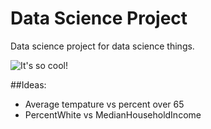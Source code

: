 # Data Science Project
Data science project for data science things.

![It's so cool!](http://i.imgur.com/aByrLIt.gif "Logo Title Text 1")

##Ideas:

- Average tempature vs percent over 65
- PercentWhite vs MedianHouseholdIncome
